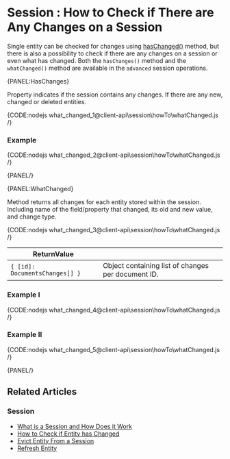 # Session : How to Check if There are Any Changes on a Session

Single entity can be checked for changes using [hasChanged()](../../../client-api/session/how-to/check-if-entity-has-changed) method, but there is also a possibility to check if there are any changes on a session or even what has changed. Both the `hasChanges()`  method and the `whatChanged()` method are available in the `advanced` session operations.

{PANEL:HasChanges}

Property indicates if the session contains any changes. If there are any new, changed or deleted entities.

{CODE:nodejs what_changed_1@client-api\session\howTo\whatChanged.js /}

### Example

{CODE:nodejs what_changed_2@client-api\session\howTo\whatChanged.js /}

{PANEL/}

{PANEL:WhatChanged}

Method returns all changes for each entity stored within the session. Including name of the field/property that changed, its old and new value, and change type. 

{CODE:nodejs what_changed_3@client-api\session\howTo\whatChanged.js /}

| ReturnValue | |
| ------------- | ----- |
| `{ [id]: DocumentsChanges[] }` | Object containing list of changes per document ID. |

### Example I

{CODE:nodejs what_changed_4@client-api\session\howTo\whatChanged.js /}

### Example II

{CODE:nodejs what_changed_5@client-api\session\howTo\whatChanged.js /}

{PANEL/}

## Related Articles

### Session

- [What is a Session and How Does it Work](../../../client-api/session/what-is-a-session-and-how-does-it-work)
- [How to Check if Entity has Changed](../../../client-api/session/how-to/check-if-entity-has-changed)
- [Evict Entity From a Session](../../../client-api/session/how-to/evict-entity-from-a-session)
- [Refresh Entity](../../../client-api/session/how-to/refresh-entity)
